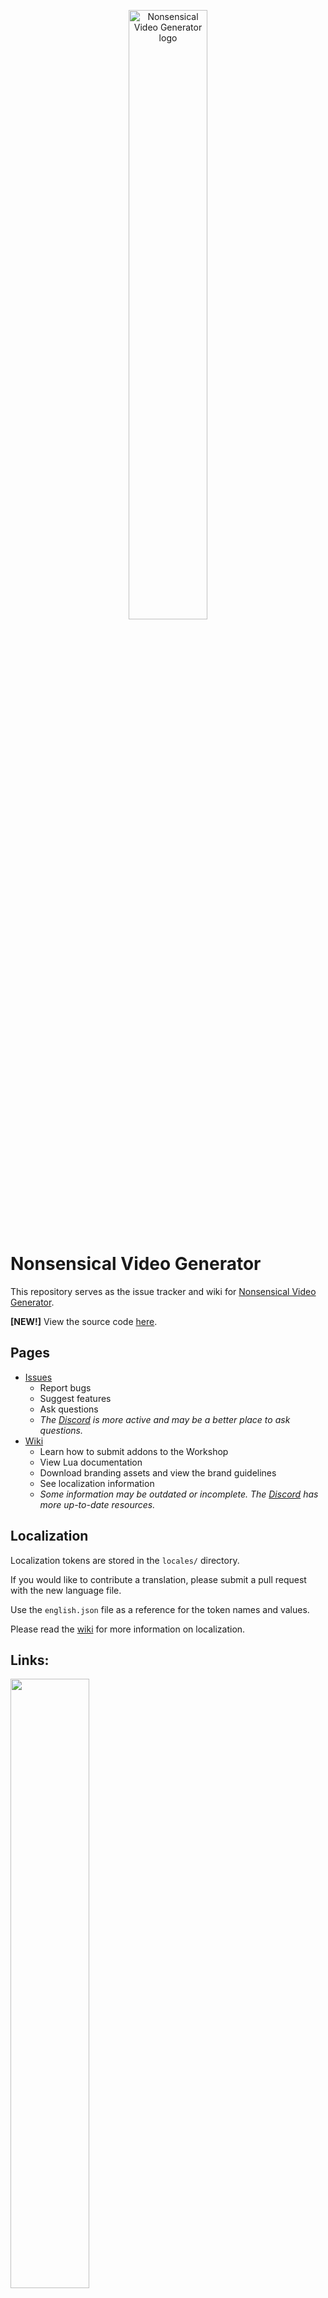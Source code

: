<p align="center">
  <img width=50% alt="Nonsensical Video Generator logo" src="https://i.imgur.com/4o4bXj5.png">
</p>

# Nonsensical Video Generator

This repository serves as the issue tracker and wiki for [Nonsensical Video Generator](https://store.steampowered.com/app/2516360/Nonsensical_Video_Generator/).

**[NEW!]** View the source code [here](https://github.com/NVGPartners/NonsensicalVideoGeneratorSrc).

## Pages
- [Issues](https://github.com/NVGPartners/NonsensicalVideoGenerator/issues/)
  - Report bugs
  - Suggest features
  - Ask questions
  - *The [Discord](https://discord.gg/8ppmspR6Wh) is more active and may be a better place to ask questions.*
- [Wiki](https://github.com/NVGPartners/NonsensicalVideoGenerator/wiki/)
  - Learn how to submit addons to the Workshop
  - View Lua documentation
  - Download branding assets and view the brand guidelines
  - See localization information
  - *Some information may be outdated or incomplete. The [Discord](https://discord.gg/8ppmspR6Wh) has more up-to-date resources.*

## Localization

Localization tokens are stored in the `locales/` directory.

If you would like to contribute a translation, please submit a pull request with the new language file.

Use the `english.json` file as a reference for the token names and values.

Please read the [wiki](https://github.com/NVGPartners/NonsensicalVideoGenerator/wiki/) for more information on localization.


## Links:
<a href="https://store.steampowered.com/app/2516360/Nonsensical_Video_Generator/" target="_blank" alt="Nonsensical Video Generator Store Page" title="Steam Store Page">
  <img width="50%" src="https://i.imgur.com/Dc34oSC.png">
</a>
<br>
<a href="https://steamcommunity.com/app/2516360/workshop/" target="_blank" alt="Nonsensical Video Generator Steam Workshop" title="Steam Workshop">
  <img width="50%" src="https://i.imgur.com/Bz3Nf6O.png">
</a>
<br>
<a href="https://discord.gg/8ppmspR6Wh" target="_blank" alt="Nonsensical Video Generator Discord" title="Discord">
  <img width="50%" src="https://i.imgur.com/X5CC4vv.png">
</a>

